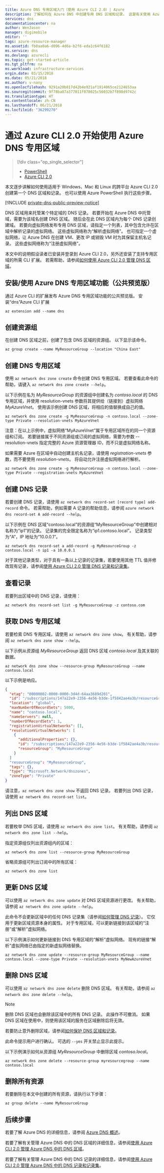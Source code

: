 ```yaml
---
title: Azure DNS 专用区域入门（使用 Azure CLI 2.0）| Azure
description: 了解如何在 Azure DNS 中创建专用 DNS 区域和记录。 这是有关使用 Azure CLI 2.0 创建和管理第一个 DNS 专用区域和记录的分步指南。
services: dns
documentationcenter: na
author: WenJason
manager: digimobile
editor: ''
tags: azure-resource-manager
ms.assetid: fb0aa0a6-d096-4d6a-b2f6-eda1c64f6182
ms.service: dns
ms.devlang: azurecli
ms.topic: get-started-article
ms.tgt_pltfrm: na
ms.workload: infrastructure-services
orgin.date: 03/15/2018
ms.date: 05/21/2018
ms.author: v-nany
ms.openlocfilehash: 9291a20b817d42b4e921af1914065ce2124653aa
ms.sourcegitcommit: 9f78ba87a377011f078025c56032b7f898d9742c
ms.translationtype: HT
ms.contentlocale: zh-CN
ms.lasthandoff: 06/21/2018
ms.locfileid: "36299270"
---
```

# <a name="get-started-with-azure-dns-private-zones-using-azure-cli-20"></a>通过 Azure CLI 2.0 开始使用 Azure DNS 专用区域

> [!div class="op_single_selector"]
> * [PowerShell](private-dns-getstarted-powershell.md)
> * [Azure CLI 2.0](private-dns-getstarted-cli.md)

本文逐步讲解如何使用适用于 Windows、Mac 和 Linux 的跨平台 Azure CLI 2.0 创建第一个 DNS 区域和记录。 也可以使用 Azure PowerShell 执行这些步骤。

[!INCLUDE [private-dns-public-preview-notice](../../includes/private-dns-preview-notice.md)]

DNS 区域用来托管某个特定域的 DNS 记录。 若要开始在 Azure DNS 中托管域，需要为该域名创建 DNS 区域。 随后会在此 DNS 区域内为每个 DNS 记录创建域。 若要向虚拟网络发布专用 DNS 区域，请指定一个列表，其中包含允许在区域中解析记录的虚拟网络。  这些虚拟网络称为“解析虚拟网络”。  也可指定一个虚拟网络，让 Azure DNS 在创建 VM、更改 IP 或销毁 VM 时为其保留主机名记录。  这些虚拟网络称为“注册虚拟网络”。

本文中的说明假设读者已安装并登录到 Azure CLI 2.0，另外还安装了支持专用区域的所需 CLI 扩展。 若需帮助，请参阅[如何使用 Azure CLI 2.0 管理 DNS 区域](dns-operations-dnszones-cli.md)。

## <a name="to-installuse-azure-dns-private-zones-feature-public-preview"></a>安装/使用 Azure DNS 专用区域功能（公共预览版）
通过 Azure CLI 的扩展发布 Azure DNS 专用区域功能的公共预览版。 安装“dns”Azure CLI 扩展 

```
az extension add --name dns
``` 

## <a name="create-the-resource-group"></a>创建资源组

在创建 DNS 区域之前，创建了包含 DNS 区域的资源组。 以下显示该命令。

```azurecli
az group create --name MyResourceGroup --location "China East"
```

## <a name="create-a-dns-private-zone"></a>创建 DNS 专用区域

使用 `az network dns zone create` 命令创建 DNS 专用区域。 若要查看此命令的帮助，请键入 `az network dns zone create --help`。

以下示例在名为 *MyResourceGroup* 的资源组中创建名为 *contoso.local* 的 DNS 专用区域，并使用 resolution-vnets 参数将其提供给（链接到）虚拟网络 *MyAzureVnet*。 使用该示例创建 DNS 区域，将相应的值替换成自己的值。

```azurecli
az network dns zone create -g MyResourceGroup -n contoso.local --zone-type Private --resolution-vnets MyAzureVnet
```

注意：在以上示例中，虚拟网络“MyAzureVnet”属于专用区域所在的同一个资源组和订阅。 若要链接属于不同资源组或订阅的虚拟网络，需要为参数 --resolution-vnets 指定完整的 Azure 资源管理器 ID，而不只是虚拟网络名称。 

如果需要 Azure 在区域中自动创建主机名记录，请使用 *registration-vnets* 参数，而不要使用 *resolution-vnets*。  将自动允许注册虚拟网络进行解析。

```azurecli
az network dns zone create -g MyResourceGroup -n contoso.local --zone-type Private --registration-vnets MyAzureVnet
```

## <a name="create-a-dns-record"></a>创建 DNS 记录

若要创建 DNS 记录，请使用 `az network dns record-set [record type] add-record` 命令。 若需帮助，例如需要 A 记录的帮助信息，请参阅 `azure network dns record-set A add-record --help`。

以下示例在 DNS 区域“contoso.local”的资源组“MyResourceGroup”中创建相对名称为“ip1”的记录。 记录集的完全限定名称为“ip1.contoso.local”。 记录类型为“A”，IP 地址为“10.0.0.1”。

```azurecli
az network dns record-set a add-record -g MyResourceGroup -z contoso.local -n ip1 -a 10.0.0.1
```

对于其他记录类型，对于具有一条以上记录的记录集，若要使用其他 TTL 值并修改现有记录，请参阅[使用 Azure CLI 2.0 管理 DNS 记录和记录集](dns-operations-recordsets-cli.md)。

## <a name="view-records"></a>查看记录

若要列出区域中的 DNS 记录，请使用：

```azurecli
az network dns record-set list -g MyResourceGroup -z contoso.com
```

## <a name="get-a-dns-private-zone"></a>获取 DNS 专用区域

若要检索 DNS 专用区域，请使用 `az network dns zone show`。 有关帮助，请参阅 `az network dns zone show --help`。

以下示例从资源组 *MyResourceGroup* 返回 DNS 区域 *contoso.local* 及其关联的数据。 

```azurecli
az network dns zone show --resource-group MyResourceGroup --name contoso.local
```

以下示例是响应。

```json
{
  "etag": "00000002-0000-0000-3d4d-64aa3689d201",
  "id": "/subscriptions/147a22e9-2356-4e56-b3de-1f5842ae4a3b/resourceGroups/MyResourceGroup/providers/Microsoft.Network/dnszones/contoso.local",
  "location": "global",
  "maxNumberOfRecordSets": 5000,
  "name": "contoso.local",
  "nameServers": null,
  "numberOfRecordSets": 1,
  "registrationVirtualNetworks": [],
  "resolutionVirtualNetworks": [
    {
      "additionalProperties": {},
      "id": "/subscriptions/147a22e9-2356-4e56-b3de-1f5842ae4a3b/resourceGroups/MyResourceGroup/providers/Microsoft.Network/virtualNetworks/MyAzureVnet",
      "resourceGroup": "MyResourceGroup"
    }
  ]
  "resourceGroup": "MyResourceGroup",
  "tags": {},
  "type": "Microsoft.Network/dnszones",
  "zoneType": "Private"
}
```

请注意，`az network dns zone show` 不返回 DNS 记录。 若要列出 DNS 记录，请使用 `az network dns record-set list`。


## <a name="list-dns-zones"></a>列出 DNS 区域

若要枚举 DNS 区域，请使用 `az network dns zone list`。 有关帮助，请参阅 `az network dns zone list --help`。

指定资源组仅列出资源组内的区域：

```azurecli
az network dns zone list --resource-group MyResourceGroup
```

省略资源组可列出订阅中的所有区域：

```azurecli
az network dns zone list 
```

## <a name="update-a-dns-zone"></a>更新 DNS 区域

可以使用 `az network dns zone update` 对 DNS 区域资源进行更改。 有关帮助，请参阅 `az network dns zone update --help`。

此命令不会更新区域中的任何 DNS 记录集（请参阅[如何管理 DNS 记录](dns-operations-recordsets-cli.md)）。 它仅用于更新区域资源本身的属性。 对于专用区域，可以更新链接到该区域的“注册”或“解析”虚拟网络。 

以下示例演示如何更新链接到 DNS 专用区域的“解析”虚拟网络。 现有的链接“解析”虚拟网络已由指定的新虚拟网络替换。

```azurecli
az network dns zone update --resource-group MyResourceGroup --name contoso.local --zone-type Private --resolution-vnets MyNewAzureVnet
```

## <a name="delete-a-dns-zone"></a>删除 DNS 区域

可以使用 `az network dns zone delete` 删除 DNS 区域。 有关帮助，请参阅 `az network dns zone delete --help`。

> [!NOTE]
> 删除 DNS 区域也会删除该区域中的所有 DNS 记录。 此操作不可撤消。 如果 DNS 区域在使用中，则使用该区域的服务在区域删除后将无效。
>
>若要防止意外删除区域，请参阅[如何保护 DNS 区域和记录](dns-protect-zones-recordsets.md)。

此命令提示用户进行确认。 可选的 `--yes` 开关禁止显示此提示。

以下示例演示如何从资源组 *MyResourceGroup* 中删除区域 *contoso.local*。

```azurecli
az network dns zone delete --resource-group myresourcegroup --name contoso.local
```

## <a name="delete-all-resources"></a>删除所有资源
 
若要删除在本文中创建的所有资源，请执行以下步骤：

```azurecli
az group delete --name MyResourceGroup
```

## <a name="next-steps"></a>后续步骤

若要了解 Azure DNS 的详细信息，请参阅 [Azure DNS 概述](dns-overview.md)。

若要了解有关管理 Azure DNS 中的 DNS 区域的详细信息，请参阅[使用 Azure CLI 2.0 管理 Azure DNS 中的 DNS 区域](dns-operations-dnszones-cli.md)。

若要了解有关管理 Azure DNS 中的 DNS 记录的详细信息，请参阅[使用 Azure CLI 2.0 管理 Azure DNS 中的 DNS 记录和记录集](dns-operations-recordsets-cli.md)。
